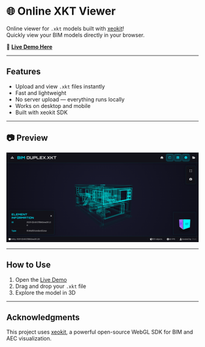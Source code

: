 # 🌐 Online XKT Viewer

Online viewer for `.xkt` models built with [xeokit](https://xeokit.io/)!  
Quickly view your BIM models directly in your browser.

🔗 **[Live Demo Here]([https://your-demo-link.com](https://xkt-viewer.vercel.app/))**

---

## Features
- Upload and view `.xkt` files instantly
- Fast and lightweight
- No server upload — everything runs locally
- Works on desktop and mobile
- Built with xeokit SDK

---
## 📷 Preview

![xkt viewer screenshot](img/preview.png)

---

## How to Use
1. Open the [Live Demo]([https://your-demo-link.com](https://xkt-viewer.vercel.app/))
2. Drag and drop your `.xkt` file
3. Explore the model in 3D

---

## Acknowledgments
This project uses [xeokit](https://xeokit.io/), a powerful open-source WebGL SDK for BIM and AEC visualization.

